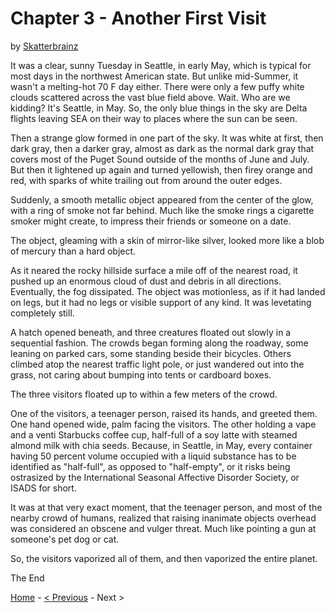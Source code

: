 # Chapter 3 - Another First Visit

by [Skatterbrainz](https://github.com/Skatterbrainz)

It was a clear, sunny Tuesday in Seattle, in early May, which is typical for most days in the northwest American state. But unlike mid-Summer, it wasn't a melting-hot 70 F day either. There were only a few puffy white clouds scattered across the vast blue field above. Wait. Who are we kidding? It's Seattle, in May. So, the only blue things in the sky are Delta flights leaving SEA on their way to places where the sun can be seen.

Then a strange glow formed in one part of the sky. It was white at first, then dark gray, then a darker gray, almost as dark as the normal dark gray that covers most of the Puget Sound outside of the months of June and July. But then it lightened up again and turned yellowish, then firey orange and red, with sparks of white trailing out from around the outer edges.

Suddenly, a smooth metallic object appeared from the center of the glow, with a ring of smoke not far behind. Much like the smoke rings a cigarette smoker might create, to impress their friends or someone on a date.

The object, gleaming with a skin of mirror-like silver, looked more like a blob of mercury than a hard object.

As it neared the rocky hillside surface a mile off of the nearest road, it pushed up an enormous cloud of dust and debris in all directions. Eventually, the fog dissipated. The object was motionless, as if it had landed on legs, but it had no legs or visible support of any kind. It was levetating completely still.

A hatch opened beneath, and three creatures floated out slowly in a sequential fashion. The crowds began forming along the roadway, some leaning on parked cars, some standing beside their bicycles. Others climbed atop the nearest traffic light pole, or just wandered out into the grass, not caring about bumping into tents or cardboard boxes.

The three visitors floated up to within a few meters of the crowd.

One of the visitors, a teenager person, raised its hands, and greeted them. One hand opened wide, palm facing the visitors. The other holding a vape and a venti Starbucks coffee cup, half-full of a soy latte with steamed almond milk with chia seeds. Because, in Seattle, in May, every container having 50 percent volume occupied with a liquid substance has to be identified as "half-full", as opposed to "half-empty", or it risks being ostrasized by the International Seasonal Affective Disorder Society, or ISADS for short.

It was at that very exact moment, that the teenager person, and most of the nearby crowd of humans, realized that raising inanimate objects overhead was considered an obscene and vulger threat. Much like pointing a gun at someone's pet dog or cat.

So, the visitors vaporized all of them, and then vaporized the entire planet.

The End


[Home](./README.md) - [< Previous](./chapter2.md) - Next >
